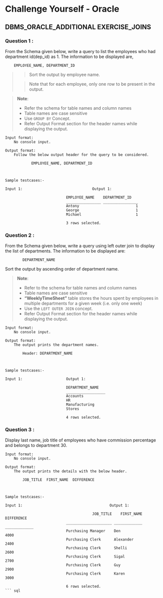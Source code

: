 # Challenge Yourself - Oracle

## DBMS_ORACLE_ADDITIONAL EXERCISE_JOINS

### Question 1 :

From the Schema given below, write a query to list the employees who had department id(dep_id) as 1.
The information to be displayed are,

        EMPLOYEE_NAME, DEPARTMENT_ID

>> Sort the output by employee name.
>
>> Note that for each employee, only one row to be present in the output.

<!-- Add Image -->

> **Note**:
>
> - Refer the schema for table names and column names
> - Table names are case sensitive
> - Use `GROUP BY` Concept.
> - Refer Output Format section for the header names while displaying the output.

```
Input format:
    No console input.

Output format:
    Follow the below output header for the query to be considered.

            EMPLOYEE_NAME, DEPARTMENT_ID



Sample testcases:-

Input 1:                                Output 1:

                            EMPLOYEE_NAME    DEPARTMENT_ID 
                            ________________ ________________ 
                            Antony                          1 
                            George                          1 
                            Michael                         1 

                            3 rows selected. 
```

### Question 2 :

From the Schema given below, write a query using left outer join to display the list of departments. 
The information to be displayed are:

            DEPARTMENT_NAME

Sort the output by ascending order of department name.

<!-- Need to add same image -->

> **Note**:
>
> - Refer to the schema for table names and column names
> - Table names are case sensitive
> - **“WeeklyTimeSheet”** table stores the hours spent by employees in multiple departments for a given week (i.e. only one week) 
> - Use the `LEFT OUTER JOIN` concept.
> - Refer Output Format section for the header names while displaying the output.

```
Input format:
    No console input.

Output format:
    The output prints the department names.

        Header: DEPARTMENT_NAME



Sample testcases:-

Input 1:                    Output 1:

                            DEPARTMENT_NAME 
                            __________________ 
                            Accounts           
                            HR                 
                            Manufacturing      
                            Stores             

                            4 rows selected. 
```

### Question 3 :

<!-- Need to add an diff image -->

Display last name, job title of employees who have commission percentage and belongs to department 30.

```
Input format:
    No console input.

Output format:
    The output prints the details with the below header.

        JOB_TITLE  FIRST_NAME  DIFFERENCE



Sample testcases:-

Input 1:                                        Output 1:

                                        JOB_TITLE    FIRST_NAME    DIFFERENCE 
                            _____________________ _____________ _____________ 
                            Purchasing Manager    Den                    4000 
                            Purchasing Clerk      Alexander              2400 
                            Purchasing Clerk      Shelli                 2600 
                            Purchasing Clerk      Sigal                  2700 
                            Purchasing Clerk      Guy                    2900 
                            Purchasing Clerk      Karen                  3000 

                            6 rows selected. 
``` sql             